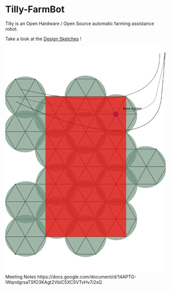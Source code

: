 # Tilly-FarmBot
Tilly is an Open Hardware / Open Source automatic farming assistance robot. 

Take a look at the
[Design Sketches](/Design_Concept_Sketches.md) !


<img src="./HexGridFarming/hex grid farming.svg">
Meeting Notes
https://docs.google.com/document/d/14APTG-IWqndgrsaTSfO3KAgt2VbiC5XC5VTvHv7i2sQ
